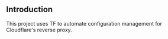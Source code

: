 ## Introduction
This project uses TF to automate configuration management for Cloudflare's reverse proxy.
